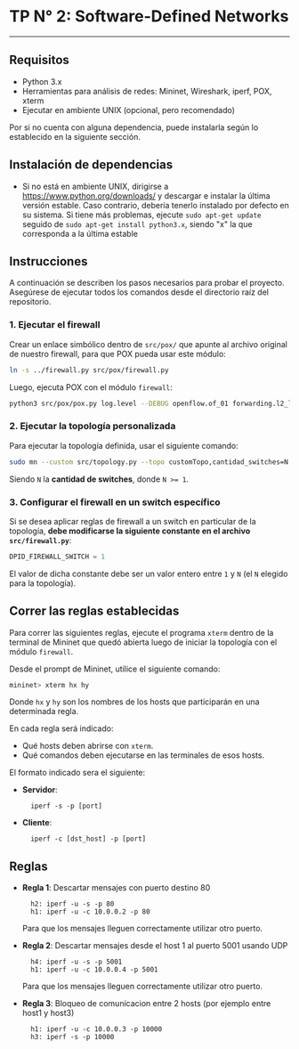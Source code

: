 # TP N° 2: Software-Defined Networks
---
## Requisitos
- Python 3.x
- Herramientas para análisis de redes: Mininet, Wireshark, iperf, POX, xterm
- Ejecutar en ambiente UNIX (opcional, pero recomendado)

Por si no cuenta con alguna dependencia, puede instalarla según lo establecido en la siguiente sección.

## Instalación de dependencias

- Si no está en ambiente UNIX, dirigirse a https://www.python.org/downloads/ y descargar e instalar la última versión estable. Caso contrario, debería tenerlo instalado por defecto en su sistema. Si tiene más problemas, ejecute `sudo apt-get update` seguido de `sudo apt-get install python3.x`, siendo "x" la que corresponda a la última estable

## Instrucciones

A continuación se describen los pasos necesarios para probar el proyecto.
Asegúrese de ejecutar todos los comandos desde el directorio raíz del repositorio.

### 1. Ejecutar el firewall

Crear un enlace simbólico dentro de `src/pox/` que apunte al archivo original de nuestro firewall, para que POX pueda usar este módulo:

```bash
ln -s ../firewall.py src/pox/firewall.py
```

Luego, ejecuta POX con el módulo `firewall`:

```bash
python3 src/pox/pox.py log.level --DEBUG openflow.of_01 forwarding.l2_learning firewall
```

### 2. Ejecutar la topología personalizada

Para ejecutar la topología definida, usar el siguiente comando:

```bash
sudo mn --custom src/topology.py --topo customTopo,cantidad_switches=N --controller=remote --mac --arp --switch ovsk
```

Siendo `N` la **cantidad de switches**, donde `N >= 1`.

### 3. Configurar el firewall en un switch específico

Si se desea aplicar reglas de firewall a un switch en particular de la topología, **debe modificarse la siguiente constante en el archivo `src/firewall.py`**:

```python
DPID_FIREWALL_SWITCH = 1
```

El valor de dicha constante debe ser un valor entero entre `1` y `N` (el `N` elegido para la topología).

## Correr las reglas establecidas

Para correr las siguientes reglas, ejecute el programa `xterm` dentro de la terminal de Mininet que quedó abierta luego de iniciar la topología con el módulo `firewall`.

Desde el prompt de Mininet, utilice el siguiente comando:

```bash
mininet> xterm hx hy
```

Donde `hx` y `hy` son los nombres de los hosts que participarán en una determinada regla.

En cada regla será indicado:

- Qué hosts deben abrirse con `xterm`.
- Qué comandos deben ejecutarse en las terminales de esos hosts.

El formato indicado sera el siguiente:

- **Servidor**:

        iperf -s -p [port]

- **Cliente**:

        iperf -c [dst_host] -p [port]
        
## Reglas

- **Regla 1**: Descartar mensajes con puerto destino 80  

        h2: iperf -u -s -p 80
        h1: iperf -u -c 10.0.0.2 -p 80 
    
    Para que los mensajes lleguen correctamente utilizar otro puerto.

- **Regla 2**: Descartar mensajes desde el host 1 al puerto 5001 usando UDP  

        h4: iperf -u -s -p 5001 
        h1: iperf -u -c 10.0.0.4 -p 5001

    Para que los mensajes lleguen correctamente utilizar otro puerto.

- **Regla 3**: Bloqueo de comunicacion entre 2 hosts (por ejemplo entre host1 y host3)

        h1: iperf -u -c 10.0.0.3 -p 10000
        h3: iperf -s -p 10000
